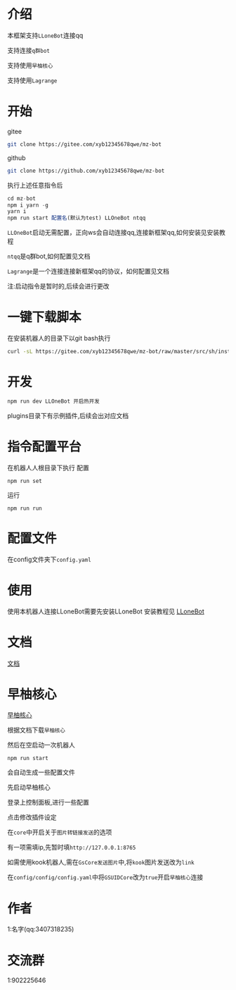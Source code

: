 # 介绍
本框架支持``LLoneBot``连接qq

支持连接``q群bot``

支持使用``早柚核心``

支持使用``Lagrange``
# 开始
gitee
```sh
git clone https://gitee.com/xyb12345678qwe/mz-bot
```
github
```sh
git clone https://github.com/xyb12345678qwe/mz-bot
```
执行上述任意指令后
```js
cd mz-bot
npm i yarn -g
yarn i
npm run start 配置名(默认为test) LLOneBot ntqq
```
``LLOneBot``启动无需配置，正向ws会自动连接qq,连接新框架qq,如何安装见安装教程

``ntqq``是q群bot,如何配置见文档

``Lagrange``是一个连接连接新框架qq的协议，如何配置见文档


注:启动指令是暂时的,后续会进行更改
# 一键下载脚本
在安装机器人的目录下以git bash执行
```sh
curl -sL https://gitee.com/xyb12345678qwe/mz-bot/raw/master/src/sh/install.sh -o install.sh & sh install.sh
```
# 开发
```sh
npm run dev LLOneBot 开启热开发
```
plugins目录下有示例插件,后续会出对应文档
# 指令配置平台
在机器人人根目录下执行
配置
```
npm run set
```
运行
```
npm run run
```
# 配置文件
在config文件夹下``config.yaml``
# 使用
使用本机器人连接LLoneBot需要先安装LLoneBot
安装教程见 [LLoneBot](https://boke.mzbs.top/index.php/2024/07/08/%e5%ae%89%e8%a3%85llonebot/)

# 文档
[文档](https://docs.mzbs.top/)

# 早柚核心
[早柚核心](https://docs.sayu-bot.com)

根据文档下载``早柚核心``

然后在空启动一次机器人
```
npm run start
```
会自动生成一些配置文件

先启动早柚核心

登录上控制面板,进行一些配置

点击修改插件设定

在``core``中开启关于``图片转链接发送``的选项

有一项需填ip,先暂时填``http://127.0.0.1:8765``

如需使用kook机器人,需在``GsCore发送图片``中,将``kook``图片发送改为``link``

在``config/config/config.yaml``中将``GSUIDCore``改为``true``开启``早柚核心``连接

# 作者
1:名字(qq:3407318235)
# 交流群
1:902225646

